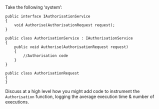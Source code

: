 Take the following ‘system’:


    public interface IAuthorisationService
    {
        void Authorise(AuthorisationRequest request);
    }
    
    public class AuthorisationService : IAuthorisationService
    {    
        public void Authorise(AuthorisationRequest request)
        {
            //Authorisation code
        }
    }
    
    public class AuthorisationRequest
    {
    }


Discuss at a high level how you might add code to instrument the `Authorisation` function, logging the average execution time & number of executions.


 
